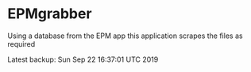 # EPMgrabber
Using a database from the EPM app this application scrapes the files as required


Latest backup: Sun Sep 22 16:37:01 UTC 2019
